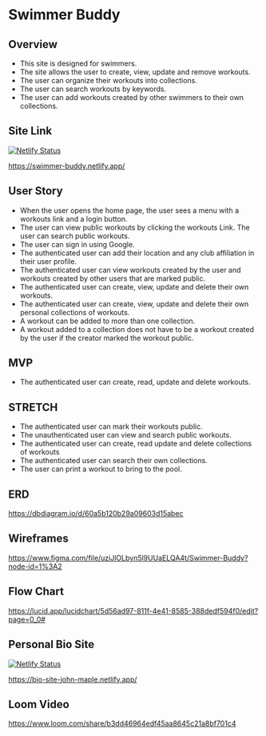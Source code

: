 # Swimmer Buddy
## Overview
- This site is designed for swimmers.
- The site allows the user to create, view, update and remove workouts.
- The user can organize their workouts into collections.
- The user can search workouts by keywords.
- The user can add workouts created by other swimmers to their own collections.

## Site Link
[![Netlify Status](https://api.netlify.com/api/v1/badges/5ce0d99c-0d19-43fa-8dd5-a943ed94daae/deploy-status)](https://app.netlify.com/sites/swimmer-buddy/deploys)

https://swimmer-buddy.netlify.app/

## User Story
 - When the user opens the home page, the user sees a menu with a workouts link and a login button.
 - The user can view public workouts by clicking the workouts Link. The user can search public workouts.
 - The user can sign in using Google.
 - The authenticated user can add their location and any club affiliation in their user profile.
 - The authenticated user can view workouts created by the user and workouts created by other users that are marked public.
 - The authenticated user can create, view, update and delete their own workouts.
 - The authenticated user can create, view, update and delete their own personal collections of workouts.
 - A workout can be added to more than one collection.
 - A workout added to a collection does not have to be a workout created by the user if the creator marked the workout public.

## MVP
- The authenticated user can create, read, update and delete workouts.

## STRETCH
- The authenticated user can mark their workouts public.
- The unauthenticated user can view and search public workouts.
- The authenticated user can create, read update and delete collections of workouts
- The authenticated user can search their own collections.
- The user can print a workout to bring to the pool.

 
## ERD
https://dbdiagram.io/d/60a5b120b29a09603d15abec

## Wireframes
https://www.figma.com/file/uziJlOLbyn5l9UUaELQA4t/Swimmer-Buddy?node-id=1%3A2

## Flow Chart
https://lucid.app/lucidchart/5d56ad97-811f-4e41-8585-388dedf594f0/edit?page=0_0#

## Personal Bio Site
[![Netlify Status](https://api.netlify.com/api/v1/badges/9e639f94-6157-4618-a5ed-dbb4c6d7dc1e/deploy-status)](https://app.netlify.com/sites/bio-site-john-maple/deploys)

https://bio-site-john-maple.netlify.app/

## Loom Video
https://www.loom.com/share/b3dd46964edf45aa8645c21a8bf701c4
